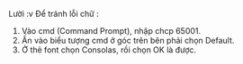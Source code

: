 Lười :v
Để tránh lỗi chữ :
1. Vào cmd (Command Prompt), nhập chcp 65001.
1. Ấn vào biểu tượng cmd ở góc trên bên phải chọn Default.
1. Ở thẻ font chọn Consolas, rồi chọn OK là được.

